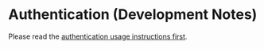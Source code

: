 # Authentication (Development Notes)

Please read the [authentication usage instructions first](../usage/authentication.md).
